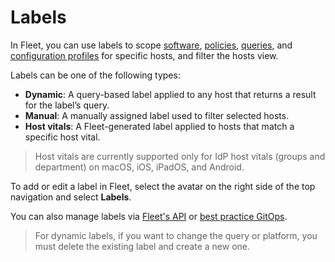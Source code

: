 # Labels


In Fleet, you can use labels to scope [software](https://fleetdm.com/guides/deploy-software-packages), [policies](https://fleetdm.com/securing/what-are-fleet-policies), [queries](https://fleetdm.com/guides/queries), and [configuration profiles](https://fleetdm.com/guides/custom-os-settings) for specific hosts, and filter the hosts view.

Labels can be one of the following types:
- **Dynamic**: A query-based label applied to any host that returns a result for the label’s query.
- **Manual**: A manually assigned label used to filter selected hosts.
- **Host vitals**: A Fleet-generated label applied to hosts that match a specific host vital.

>Host vitals are currently supported only for IdP host vitals (groups and department) on macOS, iOS, iPadOS, and Android.

To add or edit a label in Fleet, select the avatar on the right side of the top navigation and select **Labels**.

You can also manage labels via [Fleet's API](https://fleetdm.com/docs/rest-api/rest-api#labels) or [best practice GitOps](https://fleetdm.com/docs/configuration/yaml-files#labels).

> For dynamic labels, if you want to change the query or platform, you must delete the existing label and create a new one.

<meta name="articleTitle" value="Labels in Fleet">
<meta name="authorFullName" value="Noah Talerman">
<meta name="authorGitHubUsername" value="noahtalerman">
<meta name="category" value="guides">
<meta name="publishedOn" value="2025-10-24">
<meta name="articleImageUrl" value="../website/assets/images/articles/managing-labels-in-fleet-1600x900@2x.png">
<meta name="description" value="Using labels in the Fleet">
